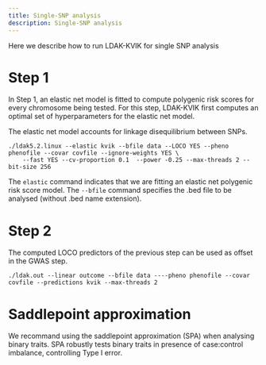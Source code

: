 ```yaml
---
title: Single-SNP analysis
description: Single-SNP analysis
---
```


Here we describe how to run LDAK-KVIK for single SNP analysis

# Step 1

In Step 1, an elastic net model is fitted to compute polygenic risk scores for every chromosome being tested. For this step, LDAK-KVIK first computes an optimal set of hyperparameters for the elastic net model. 

The elastic net model accounts for linkage disequilibrium between SNPs. 

```
./ldak5.2.linux --elastic kvik --bfile data --LOCO YES --pheno phenofile --covar covfile --ignore-weights YES \
    --fast YES --cv-proportion 0.1  --power -0.25 --max-threads 2 --bit-size 256
```

The `elastic` command indicates that we are fitting an elastic net polygenic risk score model. The `--bfile` command specifies the .bed file to be analysed (without .bed name extension).


# Step 2

The computed LOCO predictors of the previous step can be used as offset in the GWAS step.

```
./ldak.out --linear outcome --bfile data ----pheno phenofile --covar covfile --predictions kvik --max-threads 2
```

# Saddlepoint approximation

We recommand using the saddlepoint approximation (SPA) when analysing binary traits. SPA robustly tests binary traits in presence of case:control imbalance, controlling Type I error. 